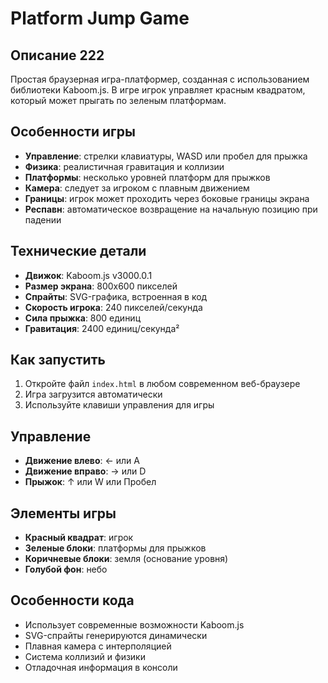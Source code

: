 # Platform Jump Game

## Описание 222
Простая браузерная игра-платформер, созданная с использованием библиотеки Kaboom.js. В игре игрок управляет красным квадратом, который может прыгать по зеленым платформам.

## Особенности игры
- **Управление**: стрелки клавиатуры, WASD или пробел для прыжка
- **Физика**: реалистичная гравитация и коллизии
- **Платформы**: несколько уровней платформ для прыжков
- **Камера**: следует за игроком с плавным движением
- **Границы**: игрок может проходить через боковые границы экрана
- **Респавн**: автоматическое возвращение на начальную позицию при падении

## Технические детали
- **Движок**: Kaboom.js v3000.0.1
- **Размер экрана**: 800x600 пикселей
- **Спрайты**: SVG-графика, встроенная в код
- **Скорость игрока**: 240 пикселей/секунда
- **Сила прыжка**: 800 единиц
- **Гравитация**: 2400 единиц/секунда²

## Как запустить
1. Откройте файл `index.html` в любом современном веб-браузере
2. Игра загрузится автоматически
3. Используйте клавиши управления для игры

## Управление
- **Движение влево**: ← или A
- **Движение вправо**: → или D  
- **Прыжок**: ↑ или W или Пробел

## Элементы игры
- **Красный квадрат**: игрок
- **Зеленые блоки**: платформы для прыжков
- **Коричневые блоки**: земля (основание уровня)
- **Голубой фон**: небо

## Особенности кода
- Использует современные возможности Kaboom.js
- SVG-спрайты генерируются динамически
- Плавная камера с интерполяцией
- Система коллизий и физики
- Отладочная информация в консоли 